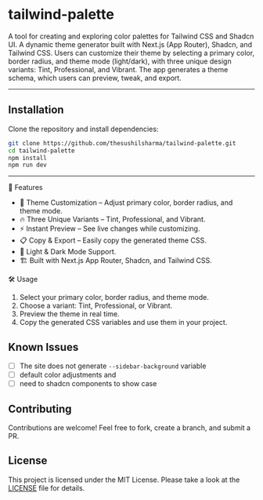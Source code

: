 # tailwind-palette
A tool for creating and exploring color palettes for Tailwind CSS and Shadcn UI. A dynamic theme generator built with Next.js (App Router), Shadcn, and Tailwind CSS. Users can customize their theme by selecting a primary color, border radius, and theme mode (light/dark), with three unique design variants: Tint, Professional, and Vibrant. The app generates a theme schema, which users can preview, tweak, and export.

---

## Installation 
Clone the repository and install dependencies:

```bash
git clone https://github.com/thesushilsharma/tailwind-palette.git
cd tailwind-palette
npm install
npm run dev
```

---

🚀 Features

- 🎨 Theme Customization – Adjust primary color, border radius, and theme mode.
- 🔥 Three Unique Variants – Tint, Professional, and Vibrant.
- ⚡ Instant Preview – See live changes while customizing.
- 📋 Copy & Export – Easily copy the generated theme CSS.
- 🌙 Light & Dark Mode Support.
- 🏗 Built with Next.js App Router, Shadcn, and Tailwind CSS.


🛠 Usage

1. Select your primary color, border radius, and theme mode.
1. Choose a variant: Tint, Professional, or Vibrant.
1. Preview the theme in real time.
1. Copy the generated CSS variables and use them in your project.

## Known Issues
- [ ] The site does not generate `--sidebar-background` variable
- [ ] default color adjustments and 
- [ ] need to shadcn components to show case

## Contributing

Contributions are welcome! Feel free to fork, create a branch, and submit a PR.

## License

This project is licensed under the MIT License. Please take a look at the [LICENSE](LICENSE) file for details.
